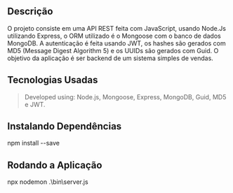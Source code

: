 ## Descrição

O projeto consiste em uma API REST feita com JavaScript, usando Node.Js utilizando Express, o ORM utilizado é o Mongoose com o banco de dados MongoDB. A autenticação é feita usando JWT, os hashes são gerados com MD5 (Message Digest Algorithm 5) e os UUIDs são gerados com Guid. O objetivo da aplicação é ser backend de um sistema simples de vendas.

## Tecnologias Usadas 

> Developed using: Node.js, Mongoose, Express, MongoDB, Guid, MD5 e JWT.

## Instalando Dependências

npm install --save

## Rodando a Aplicação

npx nodemon .\bin\server.js
